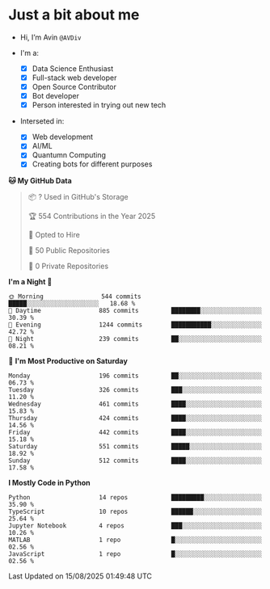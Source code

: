 # Just a bit about me

- Hi, I’m Avin `@AVDiv`

- I'm a:
  - [x] Data Science Enthusiast
  - [x] Full-stack web developer
  - [x] Open Source Contributor
  - [x] Bot developer
  - [x] Person interested in trying out new tech
- Interseted in:
  - [x] Web development
  - [x] AI/ML
  - [x] Quantumn Computing
  - [x] Creating bots for different purposes 

<!--START_SECTION:waka-->
**🐱 My GitHub Data** 

> 📦 ? Used in GitHub's Storage 
 > 
> 🏆 554 Contributions in the Year 2025
 > 
> 💼 Opted to Hire
 > 
> 📜 50 Public Repositories 
 > 
> 🔑 0 Private Repositories 
 > 
**I'm a Night 🦉** 

```text
🌞 Morning                544 commits         █████░░░░░░░░░░░░░░░░░░░░   18.68 % 
🌆 Daytime                885 commits         ████████░░░░░░░░░░░░░░░░░   30.39 % 
🌃 Evening                1244 commits        ███████████░░░░░░░░░░░░░░   42.72 % 
🌙 Night                  239 commits         ██░░░░░░░░░░░░░░░░░░░░░░░   08.21 % 
```
📅 **I'm Most Productive on Saturday** 

```text
Monday                   196 commits         ██░░░░░░░░░░░░░░░░░░░░░░░   06.73 % 
Tuesday                  326 commits         ███░░░░░░░░░░░░░░░░░░░░░░   11.20 % 
Wednesday                461 commits         ████░░░░░░░░░░░░░░░░░░░░░   15.83 % 
Thursday                 424 commits         ████░░░░░░░░░░░░░░░░░░░░░   14.56 % 
Friday                   442 commits         ████░░░░░░░░░░░░░░░░░░░░░   15.18 % 
Saturday                 551 commits         █████░░░░░░░░░░░░░░░░░░░░   18.92 % 
Sunday                   512 commits         ████░░░░░░░░░░░░░░░░░░░░░   17.58 % 
```


**I Mostly Code in Python** 

```text
Python                   14 repos            █████████░░░░░░░░░░░░░░░░   35.90 % 
TypeScript               10 repos            ██████░░░░░░░░░░░░░░░░░░░   25.64 % 
Jupyter Notebook         4 repos             ███░░░░░░░░░░░░░░░░░░░░░░   10.26 % 
MATLAB                   1 repo              █░░░░░░░░░░░░░░░░░░░░░░░░   02.56 % 
JavaScript               1 repo              █░░░░░░░░░░░░░░░░░░░░░░░░   02.56 % 
```




 Last Updated on 15/08/2025 01:49:48 UTC
<!--END_SECTION:waka-->
